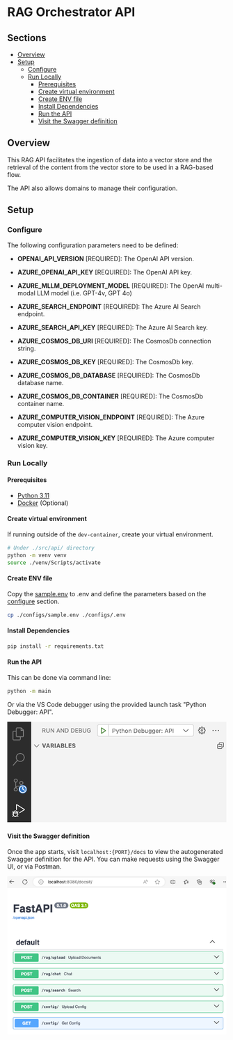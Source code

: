 
# RAG Orchestrator API <!-- omit in toc -->

## Sections <!-- omit in toc -->

- [Overview](#overview)
- [Setup](#setup)
  - [Configure](#configure)
  - [Run Locally](#run-locally)
    - [Prerequisites](#prerequisites)
    - [Create virtual environment](#create-virtual-environment)
    - [Create ENV file](#create-env-file)
    - [Install Dependencies](#install-dependencies)
    - [Run the API](#run-the-api)
    - [Visit the Swagger definition](#visit-the-swagger-definition)

## Overview

This RAG API facilitates the ingestion of data into a vector store and the retrieval of the content from the vector store to be used in a RAG-based flow.

The API also allows domains to manage their configuration.

## Setup

### Configure

The following configuration parameters need to be defined:

- **OPENAI_API_VERSION** [REQUIRED]: The OpenAI API version.
- **AZURE_OPENAI_API_KEY** [REQUIRED]: The OpenAI API key.
- **AZURE_MLLM_DEPLOYMENT_MODEL** [REQUIRED]: The OpenAI multi-modal LLM model (i.e. GPT-4v, GPT 4o)

- **AZURE_SEARCH_ENDPOINT** [REQUIRED]: The Azure AI Search endpoint.
- **AZURE_SEARCH_API_KEY** [REQUIRED]: The Azure AI Search key.

- **AZURE_COSMOS_DB_URI** [REQUIRED]: The CosmosDb connection string.
- **AZURE_COSMOS_DB_KEY** [REQUIRED]: The CosmosDb key.
- **AZURE_COSMOS_DB_DATABASE** [REQUIRED]: The CosmosDb database name.
- **AZURE_COSMOS_DB_CONTAINER** [REQUIRED]: The CosmosDb container name.

- **AZURE_COMPUTER_VISION_ENDPOINT** [REQUIRED]: The Azure computer vision endpoint.
- **AZURE_COMPUTER_VISION_KEY** [REQUIRED]: The Azure computer vision key.

### Run Locally

#### Prerequisites

- [Python 3.11](https://www.python.org/downloads/release/python-3110/)
- [Docker](https://www.docker.com/) (Optional)

#### Create virtual environment

If running outside of the `dev-container`, create your virtual environment.

```bash
# Under ./src/api/ directory
python -m venv venv
source ./venv/Scripts/activate
```

#### Create ENV file

Copy the [sample.env](./configs/sample.env) to .env and define the parameters based on the [configure](#configure) section.

```bash
cp ./configs/sample.env ./configs/.env
```

#### Install Dependencies

```bash
pip install -r requirements.txt
```

#### Run the API

This can be done via command line:

```bash
python -m main
```

Or via the VS Code debugger using the provided launch task "Python Debugger: API".

![VS Code API launch task](/docs/assets/vscode-launch-api.png)

#### Visit the Swagger definition

Once the app starts, visit `localhost:{PORT}/docs` to view the autogenerated Swagger definition for the API. You can make requests using the Swagger UI, or via Postman. 

![Swagger UI API](/docs/assets/swagger-ui-api.png)